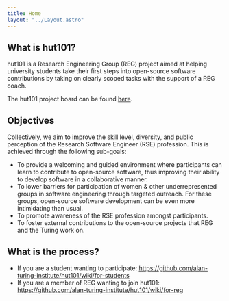 ```yaml
---
title: Home
layout: "../Layout.astro"
---
```


## What is hut101?

hut101 is a Research Engineering Group (REG) project aimed at helping university students take their first steps into open-source software contributions by taking on clearly scoped tasks with the support of a REG coach.

The hut101 project board can be found [here](https://github.com/orgs/alan-turing-institute/projects/319/views/1).

## Objectives

Collectively, we aim to improve the skill level, diversity, and public perception of the Research Software Engineer (RSE) profession. This is achieved through the following sub-goals:

- To provide a welcoming and guided environment where participants can learn to contribute to open-source software, thus improving their ability to develop software in a collaborative manner.
- To lower barriers for participation of women & other underrepresented groups in software engineering through targeted outreach. For these groups, open-source software development can be even more intimidating than usual.
- To promote awareness of the RSE profession amongst participants.
- To foster external contributions to the open-source projects that REG and the Turing work on.

## What is the process?

- If you are a student wanting to participate: https://github.com/alan-turing-institute/hut101/wiki/for-students
- If you are a member of REG wanting to join hut101: https://github.com/alan-turing-institute/hut101/wiki/for-reg
